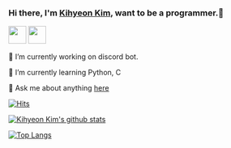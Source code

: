 ### Hi there, I'm [Kihyeon Kim](https://github.com/shfd27), want to be a programmer.👋
<!-- <h3>Hi there, I'm <a href="https://github.com/shfd27" style="color:black">Kihyeon Kim</a>👋</h3> --><!-- changing color is no work -->

<a href="http://join.shfd27.p-e.kr"><img src="https://upload.wikimedia.org/wikipedia/commons/thumb/9/90/Discord-512.webp/512px-Discord-512.webp.png" height="35px" width="35px"></a>
<a href="https://shfd27.tistory.com/"><img src="https://tistory1.daumcdn.net/tistory/user/1/profile/profileImg?v=1571898184" height="35px" width="35px"></a>


🔭 I’m currently working on discord bot.

🌱 I’m currently learning Python, C

💬 Ask me about anything [here](http://join.shfd27.p-e.kr)


[![Hits](https://hits.seeyoufarm.com/api/count/incr/badge.svg?url=https%3A%2F%2Fgithub.com%2Fshfd27%2Fhit-counter)](https://hits.seeyoufarm.com)

[![Kihyeon Kim's github stats](https://github-readme-stats.vercel.app/api?username=shfd27&theme=algolia&show_icons=true)](https://github.com/anuraghazra/github-readme-stats)

[![Top Langs](https://github-readme-stats.vercel.app/api/top-langs/?username=shfd27&layout=compact&theme=algolia&show_icons=true)](https://github.com/anuraghazra/github-readme-stats)


<!--
**shfd27/shfd27** is a ✨ _special_ ✨ repository because its `README.md` (this file) appears on your GitHub profile.

Here are some ideas to get you started:

- 🔭 I’m currently working on ...
- 🌱 I’m currently learning ...
- 👯 I’m looking to collaborate on ...
- 🤔 I’m looking for help with ...
- 💬 Ask me about ...
- 📫 How to reach me: ...
- 😄 Pronouns: ...
- ⚡ Fun fact: ...
-->
